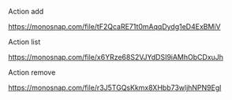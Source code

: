 Action add

https://monosnap.com/file/tF2QcaRE71t0mAqqDydg1eD4ExBMiV

Action list

https://monosnap.com/file/x6YRze68S2VJYdDSI9iAMhObCDxuJh

Action remove

https://monosnap.com/file/r3J5TGQsKkmx8XHbb73wljhNPN9Egl

